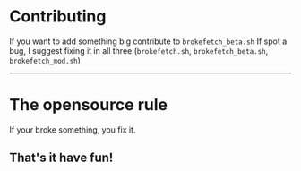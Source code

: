 # Contributing
If you want to add something big contribute to `brokefetch_beta.sh`
If spot a bug, I suggest fixing it in all three (`brokefetch.sh`, `brokefetch_beta.sh`, `brokefetch_mod.sh`)

---

# The opensource rule
If your broke something, you fix it.

## That's it have fun!
